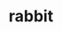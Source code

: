 ---
layout: animals&nature
title: rabbit
emoji: rabbit
permalink: 🐇.html
image: assets/img/3moji/rabbit.png
---